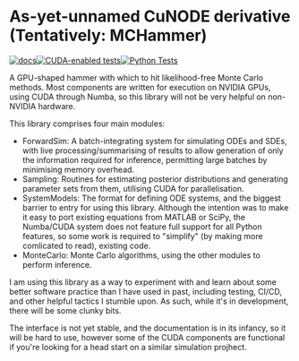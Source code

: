 # As-yet-unnamed CuNODE derivative (Tentatively: MCHammer)
[![docs](https://github.com/ccam80/smc/actions/workflows/documentation.yml/badge.svg)](https://github.com/ccam80/smc/actions/workflows/documentation.yml)[![CUDA-enabled tests](https://github.com/ccam80/smc/actions/workflows/cuda_test_lightning.yml/badge.svg)](https://github.com/ccam80/smc/actions/workflows/cuda_test_lightning.yml)[![Python Tests](https://github.com/ccam80/smc/actions/workflows/python-package.yml/badge.svg)](https://github.com/ccam80/smc/actions/workflows/python-package.yml)

A GPU-shaped hammer with which to hit likelihood-free Monte Carlo methods. Most components are written for execution on
NVIDIA GPUs, using CUDA through Numba, so this library will not be very helpful on non-NVIDIA hardware.

This library comprises four main modules:
- ForwardSim: A batch-integrating system for simulating ODEs and SDEs, with live processing/summarising of results to 
    allow generation of only the information required for inference, permitting large batches by minimising memory overhead.
- Sampling: Routines for estimating posterior distributions and generating parameter sets from them, utilising CUDA for
    parallelisation.
- SystemModels: The format for defining ODE systems, and the biggest barrier to entry for using this library. Although 
the intention was to make it easy to port existing equations from MATLAB or SciPy, the Numba/CUDA system does not feature
full support for all Python features, so some work is required to "simplify" (by making more comlicated to read), existing
code. 
- MonteCarlo: Monte Carlo algorithms, using the other modules to perform inference.

I am using this library as a way to experiment with and learn about some better software practice than I have used in 
past, including testing, CI/CD, and other helpful tactics I stumble upon. As such, while it's in development, there will
be some clunky bits.

The interface is not yet stable, and the documentation is in its infancy, so it will be hard to use, however some of the 
CUDA components are functional if you're looking for a head start on a similar simulation projhect.

